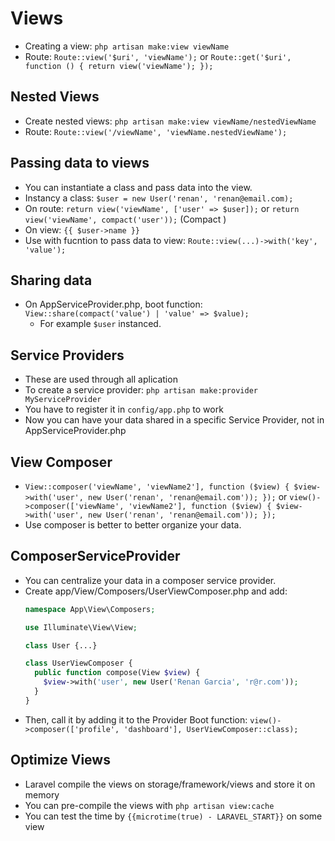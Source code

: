 # Views
- Creating a view: `php artisan make:view viewName`
- Route: `Route::view('$uri', 'viewName');` or `Route::get('$uri', function () { return view('viewName'); });`

## Nested Views
- Create nested views: `php artisan make:view viewName/nestedViewName`
- Route: `Route::view('/viewName', 'viewName.nestedViewName');`

## Passing data to views
- You can instantiate a class and pass data into the view.
- Instancy a class: `$user = new User('renan', 'renan@email.com);`
- On route: `return view('viewName', ['user' => $user]);` or `return view('viewName', compact('user'));` (Compact )
- On view: `{{ $user->name }}`
- Use with fucntion to pass data to view: `Route::view(...)->with('key', 'value');`

## Sharing data
- On AppServiceProvider.php, boot function: `View::share(compact('value') | 'value' => $value);`
  - For example `$user` instanced.

## Service Providers
- These are used through all aplication
- To create a service provider: `php artisan make:provider MyServiceProvider`
- You have to register it in `config/app.php` to work
- Now you can have your data shared in a specific Service Provider, not in AppServiceProvider.php 

## View Composer
- `View::composer('viewName', 'viewName2'], function ($view) { $view->with('user', new User('renan', 'renan@email.com')); });` or
  `view()->composer(['viewName', 'viewName2'], function ($view) { $view->with('user', new User('renan', 'renan@email.com')); });`
- Use composer is better to better organize your data.

## ComposerServiceProvider
- You can centralize your data in a composer service provider.
- Create app/View/Composers/UserViewComposer.php and add:
  ```php
  namespace App\View\Composers;

  use Illuminate\View\View;

  class User {...}

  class UserViewComposer {
    public function compose(View $view) {
      $view->with('user', new User('Renan Garcia', 'r@r.com'));
    }
  }
  ```
- Then, call it by adding it to the Provider Boot function: `view()->composer(['profile', 'dashboard'], UserViewComposer::class);`

## Optimize Views
- Laravel compile the views on storage/framework/views and store it on memory
- You can pre-compile the views with `php artisan view:cache`
- You can test the time by `{{microtime(true) - LARAVEL_START}}` on some view
